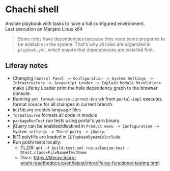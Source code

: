 # Chachi shell

Ansible playbook with tasks to have a full configured environment.<br>
Last execution on Manjaro Linux x64

> Some roles have dependencies because they need some programs to be
> available in the system. That's why all roles are organized in
> `playbook.yml`, which ensure that dependencies are installed first.

## Liferay notes

- Changing `Control Panel -> Configuration -> System Settings -> Infrastructure -> Javascript Loader -> Explain Module Resolutions` make Liferay Loader print the hole dependency graph to the browser console.
- Running `ant format-source-current-branch` from `portal-impl` executes format source for all changes in current branch.
- `buildLang` creates language files
- `formatSource` formats all code in module
- `packageRunTest` run tests using portal's yarn binary.
- jQuery can be enabled/disabled in `Product menu -> Configuration -> System settings -> Third party -> jQuery`.
- IE11 polyfills are loaded in `IETopHeadDynamicInclude`.
- Run poshi tests locally:
    - TL;DR: `ant -f build-test.xml run-selenium-test -Dtest.class=FileName#TestName`
    - Docs: https://liferay-learn-poshi.readthedocs.io/en/latest/intro/liferay-functional-testing.html
